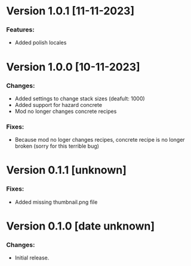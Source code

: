 # Version 1.0.1 [11-11-2023]

### Features:
  - Added polish locales


# Version 1.0.0 [10-11-2023]

### Changes:
  - Added settings to change stack sizes (deafult: 1000)
  - Added support for hazard concrete
  - Mod no longer changes concrete recipes

### Fixes:
  - Because mod no loger changes recipes, concrete recipe is no longer broken (sorry for this terrible bug)


# Version 0.1.1 [unknown]

### Fixes:
  - Added missing thumbnail.png file


# Version 0.1.0  [date unknown]

### Changes:
  - Initial release.
